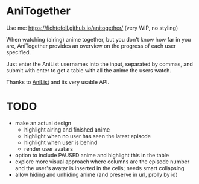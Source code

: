 # AniTogether

Use me: <https://fichtefoll.github.io/anitogether/>
(very WIP, no styling)

When watching (airing) anime together,
but you don't know how far in you are,
AniTogether provides an overview
on the progress of each user specified.

Just enter the AniList usernames into the input,
separated by commas,
and submit with enter
to get a table with all the anime the users watch.

Thanks to [AniList][] and its very usable API.

[AniList]: https://anilist.co/


# TODO

- make an actual design
  - highlight airing and finished anime
  - highlight when no user has seen the latest episode
  - highlight when user is behind
  - render user avatars
- option to include PAUSED anime and highlight this in the table
- explore more visual approach where columns are the episode number
  and the user's avatar is inserted in the cells; needs smart collapsing
- allow hiding and unhiding anime (and preserve in url, prolly by id)
